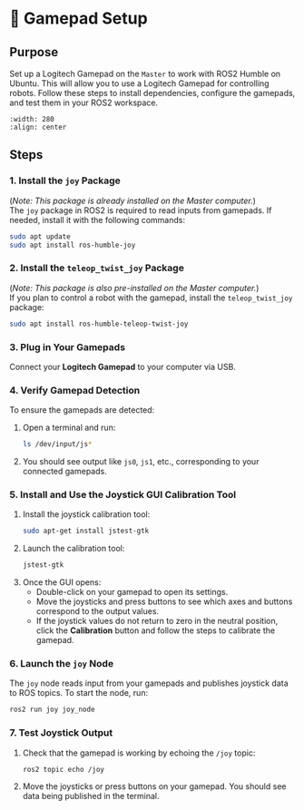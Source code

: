 
# 🔧 Gamepad Setup

## Purpose

Set up a Logitech Gamepad on the `Master` to work with ROS2 Humble on Ubuntu. This will allow you to use a Logitech Gamepad for controlling robots. Follow these steps to install dependencies, configure the gamepads, and test them in your ROS2 workspace.

```{image} ./figures/LogitechGamepad.png  
:width: 280  
:align: center  
```  

## **Steps**  

### 1. Install the `joy` Package  
(*Note: This package is already installed on the Master computer.*)  
The `joy` package in ROS2 is required to read inputs from gamepads. If needed, install it with the following commands:  
```bash  
sudo apt update  
sudo apt install ros-humble-joy  
```  

### 2. Install the `teleop_twist_joy` Package  
(*Note: This package is also pre-installed on the Master computer.*)  
If you plan to control a robot with the gamepad, install the `teleop_twist_joy` package:  
```bash  
sudo apt install ros-humble-teleop-twist-joy  
```  

### 3. Plug in Your Gamepads  
Connect your **Logitech Gamepad** to your computer via USB.  

### 4. Verify Gamepad Detection  
To ensure the gamepads are detected:  
1. Open a terminal and run:  
   ```bash  
   ls /dev/input/js*  
   ```  
2. You should see output like `js0`, `js1`, etc., corresponding to your connected gamepads.  

### 5. Install and Use the Joystick GUI Calibration Tool  
1. Install the joystick calibration tool:  
   ```bash  
   sudo apt-get install jstest-gtk  
   ```  
2. Launch the calibration tool:  
   ```bash  
   jstest-gtk  
   ```  
3. Once the GUI opens:  
   - Double-click on your gamepad to open its settings.  
   - Move the joysticks and press buttons to see which axes and buttons correspond to the output values.  
   - If the joystick values do not return to zero in the neutral position, click the **Calibration** button and follow the steps to calibrate the gamepad.  

### 6. Launch the `joy` Node  
The `joy` node reads input from your gamepads and publishes joystick data to ROS topics. To start the node, run:  
   ```bash  
   ros2 run joy joy_node  
   ```  

### 7. Test Joystick Output  
1. Check that the gamepad is working by echoing the `/joy` topic:  
   ```bash  
   ros2 topic echo /joy  
   ```  
2. Move the joysticks or press buttons on your gamepad. You should see data being published in the terminal.  

<!--

### Step 4: Configure Teleoperation (Optional)
If you want to use the gamepad to control a robot using teleoperation, follow these steps.

1. **Configure `teleop_twist_joy`**:
   Create a configuration file for `teleop_twist_joy`. The default configuration should be good, but you can adjust it to your needs. The configuration file typically looks like this:
   
   Create the file: `~/.ros/teleop_twist_joy.yaml` with the following contents:
   ```yaml
   joy_node:
     ros__parameters:
       device: "/dev/input/js0"  # Adjust the device based on your gamepad (e.g., js0 for the first gamepad)
   teleop_twist_joy:
     ros__parameters:
       axis_linear: 1  # Axis for linear movement (usually left joystick)
       axis_angular: 3  # Axis for angular movement (usually right joystick)
       button_forward: 4  # Button for moving forward
       button_backward: 5  # Button for moving backward
       button_left: 6  # Button for turning left
       button_right: 7  # Button for turning right
   ```

2. **Run the teleop node**:
   Launch the `teleop_twist_joy` node to control your robot via the gamepad:
   ```
   ros2 run teleop_twist_joy teleop_twist_joy_node --ros-args -p joy_node.device:=/dev/input/js0
   ```
   Replace `/dev/input/js0` with the correct device file if necessary.



### Step 6: Test Everything
1. **Control the robot (if applicable)**:
   If you're using `teleop_twist_joy` to control a robot, the gamepads should now send commands to move the robot.

2. **Check input from both gamepads**:
   If you’re using both gamepads to control different aspects of the robot, make sure both are publishing data correctly by echoing the topics.

### Troubleshooting:
- **Device not found**: If your gamepad isn't detected, check if the device file (`/dev/input/js0`, etc.) exists.
- **Buttons or axes not responding**: Adjust the button/axis mappings in the configuration YAML file (`teleop_twist_joy.yaml`).

### Conclusion:
You should now have both the Logitech and Xbox One gamepads working with ROS2 Humble on Ubuntu! You can either use them for teleoperation or just gather joystick data for further processing in your ROS2 nodes.

Let me know if you run into any issues!


-->